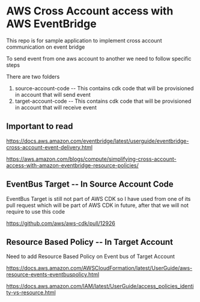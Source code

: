 # AWS Cross Account access with AWS EventBridge
This repo is for sample application to implement cross account communication on event bridge

To send event from one aws account to another we need to follow specific steps

There are two folders
1. source-account-code -- This contains cdk code that will be provisioned in account that will send event
2. target-account-code -- This contains cdk code that will be provisioned in account that will receive event

## Important to read
https://docs.aws.amazon.com/eventbridge/latest/userguide/eventbridge-cross-account-event-delivery.html

https://aws.amazon.com/blogs/compute/simplifying-cross-account-access-with-amazon-eventbridge-resource-policies/

## EventBus Target -- In Source Account Code
EventBus Target is still not part of AWS CDK so I have used from one of its pull request which will be part of AWS CDK in future, after that we will not require to use this code

https://github.com/aws/aws-cdk/pull/12926

## Resource Based Policy -- In Target Account
Need to add Resource Based Policy on Event bus of Target Account

https://docs.aws.amazon.com/AWSCloudFormation/latest/UserGuide/aws-resource-events-eventbuspolicy.html

https://docs.aws.amazon.com/IAM/latest/UserGuide/access_policies_identity-vs-resource.html
